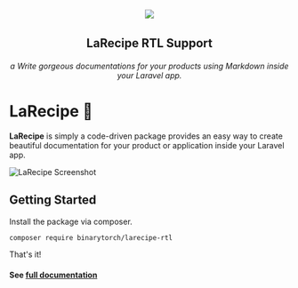 <h6 align="center">
    <img src="https://larecipe.binarytorch.com.my/images/logo.svg"/>
</h6>

<h2 align="center">
  LaRecipe RTL Support
</h2>


<h6 align="center">a
    Write gorgeous documentations for your products using Markdown inside your Laravel app.
</h6>

# LaRecipe 🍪

**LaRecipe** is simply a code-driven package provides an easy way to create beautiful documentation for your product or application inside your Laravel app.

![LaRecipe Screenshot](https://larecipe.binarytorch.com.my/images/packages/rtl.png)

## Getting Started

Install the package via composer.

```bash
composer require binarytorch/larecipe-rtl
```

That's it!

#### See [full documentation](https://larecipe.binarytorch.com.my/)

